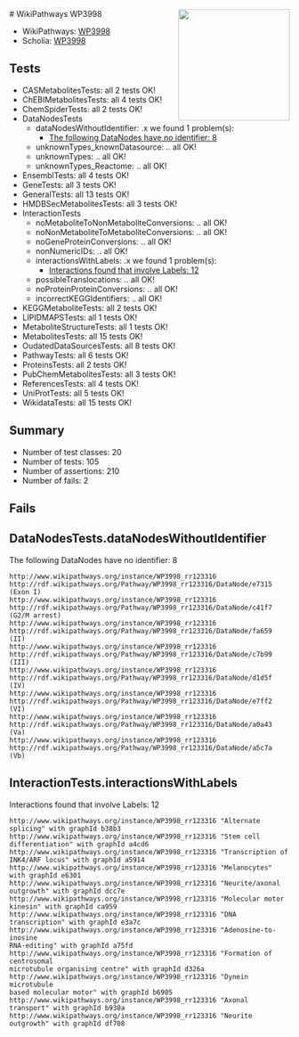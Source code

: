 <img style="float: right; width: 200px" src="https://upload.wikimedia.org/wikipedia/commons/thumb/8/83/Wplogo_with_text_500.png/640px-Wplogo_with_text_500.png" />
# WikiPathways WP3998

* WikiPathways: [WP3998](https://new.wikipathways.org/pathways/WP3998)
* Scholia: [WP3998](https://scholia.toolforge.org/wikipathways/WP3998)
## Tests
* CASMetabolitesTests: all 2 tests OK!
* ChEBIMetabolitesTests: all 4 tests OK!
* ChemSpiderTests: all 2 tests OK!
* DataNodesTests
    * dataNodesWithoutIdentifier: .x we found 1 problem(s):
        * [The following DataNodes have no identifier: 8](#d2d32fa7)
    * unknownTypes_knownDatasource: .. all OK!
    * unknownTypes: .. all OK!
    * unknownTypes_Reactome: .. all OK!
* EnsemblTests: all 4 tests OK!
* GeneTests: all 3 tests OK!
* GeneralTests: all 13 tests OK!
* HMDBSecMetabolitesTests: all 3 tests OK!
* InteractionTests
    * noMetaboliteToNonMetaboliteConversions: .. all OK!
    * noNonMetaboliteToMetaboliteConversions: .. all OK!
    * noGeneProteinConversions: .. all OK!
    * nonNumericIDs: .. all OK!
    * interactionsWithLabels: .x we found 1 problem(s):
        * [Interactions found that involve Labels: 12](#fe97a8ba)
    * possibleTranslocations: .. all OK!
    * noProteinProteinConversions: .. all OK!
    * incorrectKEGGIdentifiers: .. all OK!
* KEGGMetaboliteTests: all 2 tests OK!
* LIPIDMAPSTests: all 1 tests OK!
* MetaboliteStructureTests: all 1 tests OK!
* MetabolitesTests: all 15 tests OK!
* OudatedDataSourcesTests: all 8 tests OK!
* PathwayTests: all 6 tests OK!
* ProteinsTests: all 2 tests OK!
* PubChemMetabolitesTests: all 3 tests OK!
* ReferencesTests: all 4 tests OK!
* UniProtTests: all 5 tests OK!
* WikidataTests: all 15 tests OK!


## Summary

* Number of test classes: 20
* Number of tests: 105
* Number of assertions: 210
* Number of fails: 2

## Fails

<a name="d2d32fa7" />

## DataNodesTests.dataNodesWithoutIdentifier

The following DataNodes have no identifier: 8
```
http://www.wikipathways.org/instance/WP3998_rr123316 http://rdf.wikipathways.org/Pathway/WP3998_rr123316/DataNode/e7315 (Exon I)
http://www.wikipathways.org/instance/WP3998_rr123316 http://rdf.wikipathways.org/Pathway/WP3998_rr123316/DataNode/c41f7 (G2/M arrest)
http://www.wikipathways.org/instance/WP3998_rr123316 http://rdf.wikipathways.org/Pathway/WP3998_rr123316/DataNode/fa659 (II)
http://www.wikipathways.org/instance/WP3998_rr123316 http://rdf.wikipathways.org/Pathway/WP3998_rr123316/DataNode/c7b99 (III)
http://www.wikipathways.org/instance/WP3998_rr123316 http://rdf.wikipathways.org/Pathway/WP3998_rr123316/DataNode/d1d5f (IV)
http://www.wikipathways.org/instance/WP3998_rr123316 http://rdf.wikipathways.org/Pathway/WP3998_rr123316/DataNode/e7ff2 (VI)
http://www.wikipathways.org/instance/WP3998_rr123316 http://rdf.wikipathways.org/Pathway/WP3998_rr123316/DataNode/a0a43 (Va)
http://www.wikipathways.org/instance/WP3998_rr123316 http://rdf.wikipathways.org/Pathway/WP3998_rr123316/DataNode/a5c7a (Vb)
```

<a name="fe97a8ba" />

## InteractionTests.interactionsWithLabels

Interactions found that involve Labels: 12
```
http://www.wikipathways.org/instance/WP3998_rr123316 "Alternate splicing" with graphId b38b3
http://www.wikipathways.org/instance/WP3998_rr123316 "Stem cell 
differentiation" with graphId a4cd6
http://www.wikipathways.org/instance/WP3998_rr123316 "Transcription of 
INK4/ARF locus" with graphId a5914
http://www.wikipathways.org/instance/WP3998_rr123316 "Melanocytes" with graphId e6301
http://www.wikipathways.org/instance/WP3998_rr123316 "Neurite/axonal 
outgrowth" with graphId dcc7e
http://www.wikipathways.org/instance/WP3998_rr123316 "Molecular motor 
kinesin" with graphId ca959
http://www.wikipathways.org/instance/WP3998_rr123316 "DNA transcription" with graphId e3a7c
http://www.wikipathways.org/instance/WP3998_rr123316 "Adenosine-to-inosine
RNA-editing" with graphId a75fd
http://www.wikipathways.org/instance/WP3998_rr123316 "Formation of centrosomal
microtubule organising centre" with graphId d326a
http://www.wikipathways.org/instance/WP3998_rr123316 "Dynein microtubule 
based molecular motor" with graphId b6905
http://www.wikipathways.org/instance/WP3998_rr123316 "Axonal transport" with graphId b930a
http://www.wikipathways.org/instance/WP3998_rr123316 "Neurite outgrowth" with graphId df708
```

